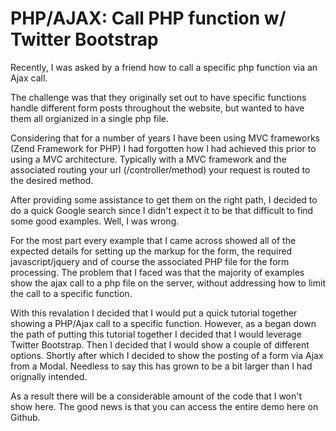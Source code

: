 PHP/AJAX: Call PHP function w/ Twitter Bootstrap
============================

Recently, I was asked by a friend how to call a specific php function via an Ajax call.

The challenge was that they originally set out to have specific functions handle different form posts throughout 
the website, but wanted to have them all orgianized in a single php file.
 
Considering that for a number of years I have been using MVC frameworks (Zend Framework for PHP) I had forgotten 
how I had achieved this prior to using a MVC architecture. Typically with a MVC framework and the associated 
routing your url (/controller/method) your request is routed to the desired method. 

After providing some assistance to get them on the right path, I decided to do a quick Google search since I 
didn't expect it to be that difficult to find some good examples. Well, I was wrong. 

For the most part every example that I came across showed all of the expected details for setting up the markup 
for the form, the required javascript/jquery and of course the associated PHP file for the form processing. The 
problem that I faced was that the majority of examples show the ajax call to a php file on the server, without 
addressing how to limit the call to a specific function.

With this revalation I decided that I would put a quick tutorial together showing a PHP/Ajax call to a specific 
function. However, as a began down the path of putting this tutorial together I decided that I would leverage 
Twitter Bootstrap. Then I decided that I would show a couple of different options. Shortly after which I 
decided to show the posting of a form via Ajax from a Modal. Needless to say this has grown to be a bit larger 
than I had orignally intended. 

As a result there will be a considerable amount of the code that I won't show here. The good news is that you 
can access the entire demo here on Github. 
